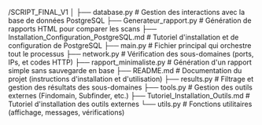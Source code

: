 /SCRIPT_FINAL_V1
│
├── database.py             # Gestion des interactions avec la base de données PostgreSQL
├── Generateur_rapport.py   # Génération de rapports HTML pour comparer les scans
├── Installation_Configuration_PostgreSQL.md  # Tutoriel d'installation et de configuration de PostgreSQL
├── main.py                 # Fichier principal qui orchestre tout le processus
├── network.py              # Vérification des sous-domaines (ports, IPs, et codes HTTP)
├── rapport_minimaliste.py  # Génération d'un rapport simple sans sauvegarde en base
├── README.md               # Documentation du projet (instructions d'installation et d'utilisation)
├── results.py              # Filtrage et gestion des résultats des sous-domaines
├── tools.py                # Gestion des outils externes (Findomain, Subfinder, etc.)
├── Tutoriel_Installation_Outils.md  # Tutoriel d'installation des outils externes
└── utils.py                # Fonctions utilitaires (affichage, messages, vérifications)

